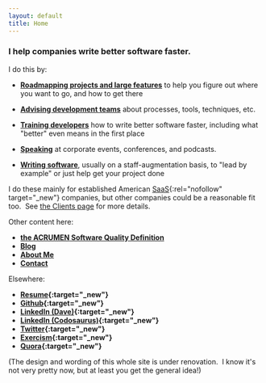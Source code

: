 ```yaml
---
layout: default
title: Home
---
```


<!-- this comment is here just to keep Jekyll from moving the below
headline up into the header; dunno why it does that.  -->

### I help companies write better software faster.

I do this by:

- **[Roadmapping projects and large features](roadmapping)**
to help you figure out where you want to go, and how to get there

- **[Advising development teams](advice)**
about processes, tools, techniques, etc.

- **[Training developers](training)**
how to write better software faster,
including what "better" even means in the first place

- **[Speaking](speaking)**
at corporate events, conferences, and podcasts.

- **[Writing software](development)**,
usually on a staff-augmentation basis,
to "lead by example"
or just help get your project done

I do these mainly for
established
American
[SaaS](https://en.wikipedia.org/wiki/Software_as_a_service){:rel="nofollow" target="_new"}
companies,
but other companies could be a reasonable fit too.&nbsp;
See
[the Clients page](clients) for more details.

Other content here:
- **[the <span class="acrumen">ACRUMEN</span> Software Quality Definition](acrumen)**
- **[Blog](blog)**
- **[About Me](about)**
- **[Contact](contact)**

Elsewhere:

- **[Resume](https://bit.ly/dave-aronson-resume){:target="_new"}**
- **[Github](https://github.com/davearonson/){:target="_new"}**
- **[LinkedIn (Dave)](https://www.linkedin.com/in/davearonson/){:target="_new"}**
- **[LinkedIn (Codosaurus)](http://www.linkedin.com/company/Codosaurus-LLC){:target="_new"}**
- **[Twitter](https://twitter.com/davearonson){:target="_new"}**
- **[Exercism](https://exercism.io/profiles/DaveAronson){:target="_new"}**
- **[Quora](https://www.quora.com/profile/Dave-Aronson){:target="_new"}**

(The design and wording of this whole site is under renovation.&nbsp;
I know it's not very pretty now, but at least you get the general idea!)

